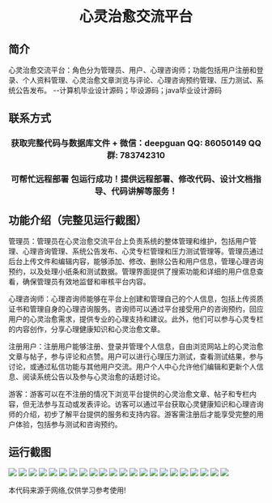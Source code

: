 <p><h1 align="center">心灵治愈交流平台</h1></p>

## 简介
心灵治愈交流平台：角色分为管理员、用户、心理咨询师；功能包括用户注册和登录、个人资料管理、心灵治愈文章浏览与评论、心理咨询预约管理、压力测试、系统公告发布。    --计算机毕业设计源码；毕设源码；java毕业设计源码


## 联系方式
<p><h3 align="center">获取完整代码与数据库文件 + 微信：deepguan QQ: 86050149 QQ群: 783742310</h3></p>
<p><h3 align="center">可帮忙远程部署 包运行成功！提供远程部署、修改代码、设计文档指导、代码讲解等服务！</h3></p>

## 功能介绍（完整见运行截图）
管理员：管理员在心灵治愈交流平台上负责系统的整体管理和维护，包括用户管理、心理咨询管理、系统公告发布、心灵专栏管理和压力测试管理等。管理员通过后台上传文件和编辑内容，能够添加、修改、删除公告和用户信息，管理心理咨询预约，以及处理小纸条和测试数据。管理界面提供了搜索功能和详细的用户信息查看，确保管理员有效地监督和审核平台内容。

心理咨询师：心理咨询师能够在平台上创建和管理自己的个人信息，包括上传资质证书和管理自身的心理咨询服务。咨询师可以通过平台接受用户的咨询预约，回应用户的心灵治愈需求，提供专业的心理支持和建议。此外，他们可以参与心灵专栏的内容创作，分享心理健康知识和心灵治愈文章。

注册用户：注册用户能够注册、登录并管理个人信息，自由浏览网站上的心灵治愈文章与帖子，参与评论和点赞。用户可以进行心理压力测试，查看测试结果，参与讨论，或通过私信功能与其他用户交流。用户个人中心允许他们编辑和更新个人信息、阅读系统公告以及参与心灵治愈的话题讨论。

游客：游客可以在不注册的情况下浏览平台提供的心灵治愈文章、帖子和专栏内容，但无法参与互动或发表评论。访客可以通过平台获取心灵健康知识和心理咨询师的介绍，初步了解平台提供的服务和支持内容。游客需注册后才能享受完整的用户体验，包括参与测试和咨询预约。


## 运行截图
![](img/001.jpg)
![](img/002.jpg)
![](img/003.jpg)
![](img/004.jpg)
![](img/005.jpg)
![](img/006.jpg)
![](img/007.jpg)
![](img/008.jpg)
![](img/009.jpg)
![](img/010.jpg)
![](img/011.jpg)
![](img/012.jpg)
![](img/013.jpg)
![](img/014.jpg)
![](img/015.jpg)
![](img/016.jpg)
![](img/017.jpg)
![](img/018.jpg)
![](img/019.jpg)
![](img/020.jpg)
![](img/021.jpg)
![](img/022.jpg)

<p>本代码来源于网络,仅供学习参考使用!</p>
